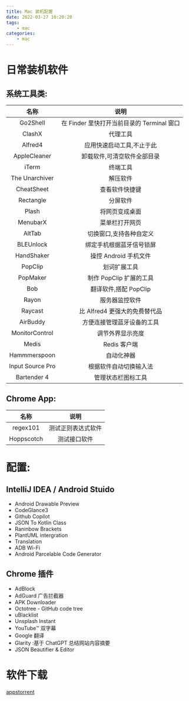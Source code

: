 ```yaml
---
title: Mac 装机配置
date: 2022-03-27 10:20:20
tags:
    - mac 
categories:
    - mac
---
```

# 日常装机软件

## 系统工具类:

| 名称  | 说明 |
| :----: | :----: |
| Go2Shell | 在 Finder 里快打开当前目录的 Terminal 窗口 |
| ClashX | 代理工具 |
| Alfred4 | 应用快速启动工具,不止于此|
| AppleCleaner| 卸载软件,可清空软件全部目录|
| iTerm | 终端工具 |
| The Unarchiver| 解压软件 |
| CheatSheet | 查看软件快捷键 |
| Rectangle | 分屏软件 |
| Plash | 将网页变成桌面 |
| MenubarX | 菜单栏打开网页 |
| AltTab | 切换窗口,支持各种自定义 |
| BLEUnlock | 绑定手机根据蓝牙信号锁屏 |
| HandShaker | 操控 Android 手机文件 |
| PopClip | 划词扩展工具 |
| PopMaker | 制作 PopClip 扩展的工具 |
| Bob| 翻译软件,搭配 PopClip |
| Rayon | 服务器监控软件 |
| Raycast | 比 Alfred4 更强大的免费替代品 |
| AirBuddy | 方便连接管理蓝牙设备的工具 |
| MonitorControl | 调节外界显示亮度 |
| Medis | Redis 客户端 |
| Hammmerspoon | 自动化神器 |
| Input Source Pro | 根据软件自动切换输入法 |
| Bartender 4 | 管理状态栏图标工具 |


## Chrome App:

| 名称  | 说明 |
| :----: | :----: |
| regex101 | 测试正则表达式软件 | 
| Hoppscotch | 测试接口软件 |

<!-- more -->

# 配置:
## IntelliJ IDEA / Android Stuido

* Android Drawable Preview
* CodeGlance3
* Github Copilot
* JSON To Kotlin Class
* Raninbow Brackets
* PlantUML intergration
* Translation
* ADB Wi-Fi
* Android Parcelable Code Generator

## Chrome 插件
* AdBlock
* AdGuard 广告拦截器
* APK Downloader
* Octotree - GitHub code tree
* uBlacklist
* Unsplash Instant
* YouTube™ 双字幕
* Google 翻译
* Glarity :基于 ChatGPT 总结网站内容摘要
* JSON Beautifier & Editor 

# 软件下载
[appstorrent](https://appstorrent.ru/)